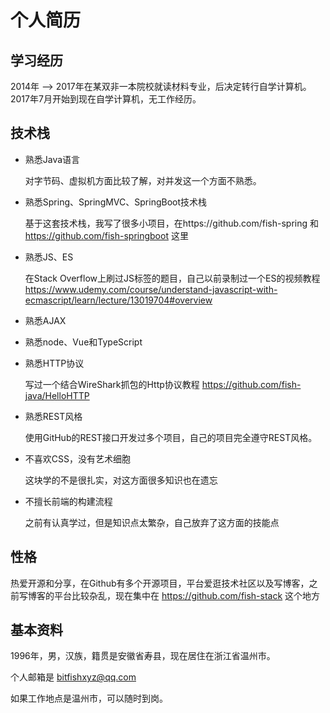# 个人简历

## 学习经历
2014年 --> 2017年在某双非一本院校就读材料专业，后决定转行自学计算机。2017年7月开始到现在自学计算机，无工作经历。



## 技术栈

- 熟悉Java语言

  对字节码、虚拟机方面比较了解，对并发这一个方面不熟悉。

- 熟悉Spring、SpringMVC、SpringBoot技术栈

  基于这套技术栈，我写了很多小项目，在https://github.com/fish-spring 和  https://github.com/fish-springboot 这里
  
- 熟悉JS、ES

  在Stack Overflow上刷过JS标签的题目，自己以前录制过一个ES的视频教程 https://www.udemy.com/course/understand-javascript-with-ecmascript/learn/lecture/13019704#overview

- 熟悉AJAX


- 熟悉node、Vue和TypeScript
  
- 熟悉HTTP协议

  写过一个结合WireShark抓包的Http协议教程 https://github.com/fish-java/HelloHTTP
  
- 熟悉REST风格

  使用GitHub的REST接口开发过多个项目，自己的项目完全遵守REST风格。
  
- 不喜欢CSS，没有艺术细胞
  
  这块学的不是很扎实，对这方面很多知识也在遗忘
  
- 不擅长前端的构建流程

  之前有认真学过，但是知识点太繁杂，自己放弃了这方面的技能点
  
## 性格
热爱开源和分享，在Github有多个开源项目，平台爱逛技术社区以及写博客，之前写博客的平台比较杂乱，现在集中在 https://github.com/fish-stack  这个地方



## 基本资料
1996年，男，汉族，籍贯是安徽省寿县，现在居住在浙江省温州市。

个人邮箱是  bitfishxyz@qq.com

如果工作地点是温州市，可以随时到岗。
